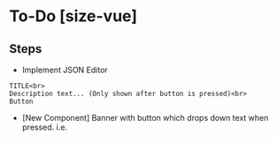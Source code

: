 # To-Do [size-vue]

## Steps

- Implement JSON Editor

```
TITLE<br>
Description text... (Only shown after button is pressed)<br>
Button
```


- [New Component] Banner with button which drops down text when pressed.
i.e.
